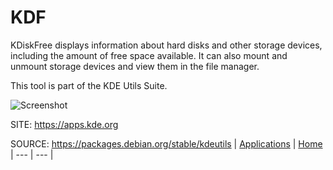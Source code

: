 # KDF

 KDiskFree displays information about hard disks and other
 storage devices, including the amount of free space
 available. It can also mount and unmount storage devices
 and view them in the file manager.

 This tool is part of the KDE Utils Suite.
 
 ![Screenshot](https://cdn.kde.org/screenshots/kdf/kdf.png)
 
 SITE: https://apps.kde.org

 SOURCE: https://packages.debian.org/stable/kdeutils
 | [Applications](https://portable-linux-apps.github.io/apps.html) | [Home](https://portable-linux-apps.github.io)
 | --- | --- |
